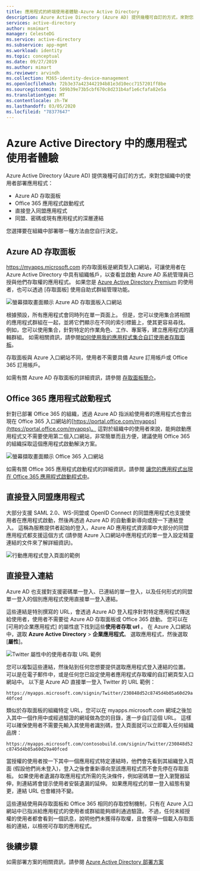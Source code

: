 ```yaml
---
title: 應用程式的終端使用者體驗-Azure Active Directory
description: Azure Active Directory (Azure AD) 提供幾種可自訂的方式，來對您組織中的使用者部署應用程式。
services: active-directory
author: msmimart
manager: CelesteDG
ms.service: active-directory
ms.subservice: app-mgmt
ms.workload: identity
ms.topic: conceptual
ms.date: 09/27/2019
ms.author: mimart
ms.reviewer: arvindh
ms.collection: M365-identity-device-management
ms.openlocfilehash: 72b3e37a423442194b81e3d10ecc7157201ff8be
ms.sourcegitcommit: 509b39e73b5cbf670c8d231b4af1e6cfafa82e5a
ms.translationtype: MT
ms.contentlocale: zh-TW
ms.lasthandoff: 03/05/2020
ms.locfileid: "78377647"
---
```

# <a name="end-user-experiences-for-applications-in-azure-active-directory"></a>Azure Active Directory 中的應用程式使用者體驗

Azure Active Directory (Azure AD) 提供幾種可自訂的方式，來對您組織中的使用者部署應用程式：

* Azure AD 存取面板
* Office 365 應用程式啟動程式
* 直接登入同盟應用程式
* 同盟、密碼或現有應用程式的深層連結

您選擇要在組織中部署哪一種方法由您自行決定。

## <a name="azure-ad-access-panel"></a>Azure AD 存取面板

https://myapps.microsoft.com 的存取面板是網頁型入口網站，可讓使用者在 Azure Active Directory 中具有組織帳戶，以查看並啟動 Azure AD 系統管理員已授與他們存取權的應用程式。 如果您是 [Azure Active Directory Premium](https://azure.microsoft.com/pricing/details/active-directory/) 的使用者，也可以透過 [存取面板] 使用自助式群組管理功能。

![螢幕擷取畫面顯示 Azure AD 存取面板入口網站](media/what-is-single-sign-on/azure-ad-access-panel.png)

根據預設，所有應用程式會同時列在單一頁面上。 但是，您可以使用集合將相關的應用程式群組在一起，並將它們顯示在不同的索引標籤上，使其更容易尋找。 例如，您可以使用集合，針對特定的作業角色、工作、專案等，建立應用程式的邏輯群組。 如需相關資訊，請參閱[如何使用我的應用程式集合自訂使用者存取面板](access-panel-collections.md)。 

存取面板與 Azure 入口網站不同，使用者不需要具備 Azure 訂用帳戶或 Office 365 訂用帳戶。

如需有關 Azure AD 存取面板的詳細資訊，請參閱 [存取面板簡介](../user-help/active-directory-saas-access-panel-introduction.md)。

## <a name="office-365-application-launcher"></a>Office 365 應用程式啟動程式

針對已部署 Office 365 的組織，透過 Azure AD 指派給使用者的應用程式也會出現在 Office 365 入口網站的[https://portal.office.com/myapps](https://portal.office.com/myapps)。 這對於組織中的使用者來說，能夠啟動應用程式又不需要使用第二個入口網站，非常簡單而且方便，建議使用 Office 365 的組織採取這個應用程式啟動解決方案。

![螢幕擷取畫面顯示 Office 365 入口網站](./media/end-user-experiences/microsoft-365-portal-office-com.png)

如需有關 Office 365 應用程式啟動程式的詳細資訊，請參閱 [讓您的應用程式出現在 Office 365 應用程式啟動程式中](https://msdn.microsoft.com/office/office365/howto/connect-your-app-to-o365-app-launcher)。

## <a name="direct-sign-on-to-federated-apps"></a>直接登入同盟應用程式

大部分支援 SAML 2.0、WS-同盟或 OpenID Connect 的同盟應用程式也支援使用者在應用程式啟動，然後再透過 Azure AD 的自動重新導向或按一下連結登入。 這稱為服務提供者起始的登入，Azure AD 應用程式資源庫中大部分的同盟應用程式都支援這個方式 (請參閱 Azure 入口網站中應用程式的單一登入設定精靈連結的文件來了解詳細資訊)。

![行動應用程式登入頁面的範例](./media/end-user-experiences/workdaymobile.png)

## <a name="direct-sign-on-links"></a>直接登入連結

Azure AD 也支援對支援密碼單一登入、已連結的單一登入，以及任何形式的同盟單一登入的個別應用程式使用直接單一登入連結。

這些連結是特別撰寫的 URL，會透過 Azure AD 登入程序針對特定應用程式傳送給使用者，使用者不需要從 Azure AD 存取面板或 Office 365 啟動。 您可以在 [可用的企業應用程式] 的屬性底下找到這些**使用者存取 url** 。 在 Azure 入口網站中，選取  **Azure Active Directory** > **企業應用程式**。 選取應用程式，然後選取 [**屬性**]。

![Twitter 屬性中的使用者存取 URL 範例](media/end-user-experiences/direct-sign-on-link.png)

您可以複製這些連結，然後貼到任何您想要提供選取應用程式登入連結的位置。 可以是在電子郵件中，或是任何您已設定使用者應用程式存取權的自訂網頁型入口網站中。 以下是 Azure AD 直接單一登入 Twitter 的 URL 範例：

`https://myapps.microsoft.com/signin/Twitter/230848d52c8745d4b05a60d29a40fced`

類似於存取面板的組織特定 URL，您可以在 myapps.microsoft.com 網域之後加入其中一個作用中或經過驗證的網域做為您的目錄，進一步自訂這個 URL。 這樣可以確保使用者不需要先輸入其使用者識別碼，登入頁面就可以立即載入任何組織品牌：

`https://myapps.microsoft.com/contosobuild.com/signin/Twitter/230848d52c8745d4b05a60d29a40fced`

當授權的使用者按一下其中一個應用程式特定連結時，他們會先看到其組織登入頁面 (假設他們尚未登入)，登入之後會重新導向至該應用程式而不會先停在存取面板。 如果使用者遺漏存取應用程式所需的先決條件，例如密碼單一登入瀏覽器延伸，則連結將會提示使用者安裝遺漏的延伸。 如果應用程式的單一登入組態有變更，連結 URL 也會維持不變。

這些連結使用與存取面板和 Office 365 相同的存取控制機制，只有在 Azure 入口網站中已指派給應用程式的使用者或群組能夠順利通過驗證。 不過，任何未經授權的使用者都會看到一個訊息，說明他們未獲得存取權，且會獲得一個載入存取面板的連結，以檢視可存取的應用程式。

## <a name="next-steps"></a>後續步驟

如需部署方案的相關資訊，請參閱 [Azure Active Directory 部署方案](../fundamentals/active-directory-deployment-plans.md)
